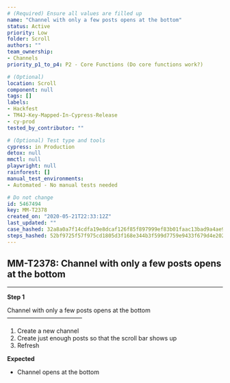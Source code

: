 ```yaml
---
# (Required) Ensure all values are filled up
name: "Channel with only a few posts opens at the bottom"
status: Active
priority: Low
folder: Scroll
authors: ""
team_ownership:
- Channels
priority_p1_to_p4: P2 - Core Functions (Do core functions work?)

# (Optional)
location: Scroll
component: null
tags: []
labels:
- Hackfest
- TM4J-Key-Mapped-In-Cypress-Release
- cy-prod
tested_by_contributor: ""

# (Optional) Test type and tools
cypress: in Production
detox: null
mmctl: null
playwright: null
rainforest: []
manual_test_environments:
- Automated - No manual tests needed

# Do not change
id: 5467494
key: MM-T2378
created_on: "2020-05-21T22:33:12Z"
last_updated: ""
case_hashed: 32a8a0a7f14cdfa19e8dcaf126f85f897999ef83b01faac13bad9a4ae927dbb276fa2de0ce8c5067e199bd30ab913e11
steps_hashed: 52bf9725f57f975cd1805d3f168e344b3f599d7759e9433f679d4e2026f4cc6d0fbce61fa02403ccb0c26d942865796e
---
```


<!-- (Auto-generated) Based on frontmatter's "key" and "name" -->

## MM-T2378: Channel with only a few posts opens at the bottom

---

**Step 1**

Channel with only a few posts opens at the bottom\
–––––––––––––––––––––––––

1. Create a new channel
2. Create just enough posts so that the scroll bar shows up
3. Refresh

**Expected**

- Channel opens at the bottom
